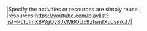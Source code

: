 |Specify the activities or resources are  simply reuse.|
|resources:https://youtube.com/playlist?list=PL1JImX8WgOy8JVM6OUx9zfsmfXuJsmkJ7|
